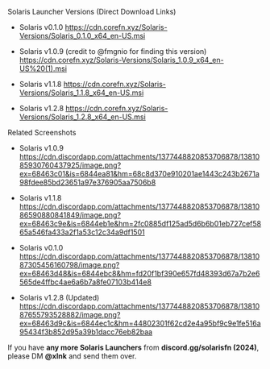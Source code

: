 Solaris Launcher Versions (Direct Download Links)

- Solaris v0.1.0
  https://cdn.corefn.xyz/Solaris-Versions/Solaris_0.1.0_x64_en-US.msi

- Solaris v1.0.9 (credit to @fmgnio for finding this version)
  https://cdn.corefn.xyz/Solaris-Versions/Solaris_1.0.9_x64_en-US%20(1).msi

- Solaris v1.1.8
  https://cdn.corefn.xyz/Solaris-Versions/Solaris_1.1.8_x64_en-US.msi

- Solaris v1.2.8
  https://cdn.corefn.xyz/Solaris-Versions/Solaris_1.2.8_x64_en-US.msi


Related Screenshots

- Solaris v1.0.9  
  https://cdn.discordapp.com/attachments/1377448820853706878/1381085930760437925/image.png?ex=68463c01&is=6844ea81&hm=68c8d370e910201ae1443c243b2671a98fdee85bd23651a97e376905aa7506b8

- Solaris v1.1.8  
  https://cdn.discordapp.com/attachments/1377448820853706878/1381086590880841849/image.png?ex=68463c9e&is=6844eb1e&hm=2fc0885df125ad5d6b6b01eb727cef5865a546fa433a2f1a53c12c34a9df1501

- Solaris v0.1.0  
  https://cdn.discordapp.com/attachments/1377448820853706878/1381087305456160798/image.png?ex=68463d48&is=6844ebc8&hm=fd20f1bf390e657fd48393d67a7b2e6565de4ffbc4ae6a6b7a8fe07103b414e8

- Solaris v1.2.8 (Updated)  
  https://cdn.discordapp.com/attachments/1377448820853706878/1381087655793528882/image.png?ex=68463d9c&is=6844ec1c&hm=44802301f62cd2e4a95bf9c9e1fe516a95434f3b852d95a39b1dacc76eb82baa


If you have **any more Solaris Launchers** from **discord.gg/solarisfn (2024)**,  
please DM **@xlnk** and send them over.

